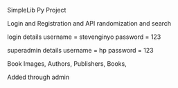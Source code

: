 <!--
 Copyright 2024 Steve Nginyo
 
 Licensed under the Apache License, Version 2.0 (the "License");
 you may not use this file except in compliance with the License.
 You may obtain a copy of the License at
 
     https://www.apache.org/licenses/LICENSE-2.0
 
 Unless required by applicable law or agreed to in writing, software
 distributed under the License is distributed on an "AS IS" BASIS,
 WITHOUT WARRANTIES OR CONDITIONS OF ANY KIND, either express or implied.
 See the License for the specific language governing permissions and
 limitations under the License.
-->

SimpleLib Py Project

Login and Registration and API randomization and search

login details
username = stevenginyo
password = 123

superadmin details
username = hp
password = 123

Book Images,
Authors,
Publishers,
Books, 

Added through admin